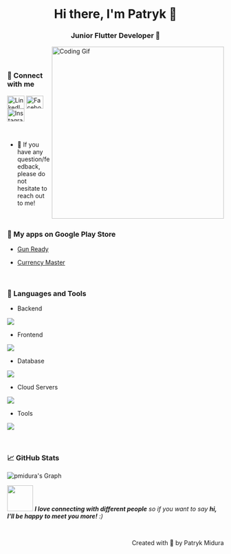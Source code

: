<h1 align="center">Hi there, I'm Patryk 👋</h1>
<h3 align="center">Junior Flutter Developer 📱</h3>

<img align="right" alt="Coding Gif" width="400" src="https://user-images.githubusercontent.com/74038190/229223263-cf2e4b07-2615-4f87-9c38-e37600f8381a.gif">
<br><br>

<h3 align="left">🤝 Connect with me</h3>
<p align="left">
<a href="https://www.linkedin.com/in/patryk-midura/" target="blank"><img align="center" src="https://raw.githubusercontent.com/rahuldkjain/github-profile-readme-generator/master/src/images/icons/Social/linked-in-alt.svg" alt="LinkedIn" height="30" width="40" /></a>
<a href="https://www.facebook.com/patryk.midura1" target="blank"><img align="center" src="https://raw.githubusercontent.com/rahuldkjain/github-profile-readme-generator/master/src/images/icons/Social/facebook.svg" alt="Facebook" height="30" width="40" /></a>
<a href="https://www.instagram.com/_pietrunio/" target="blank"><img align="center" src="https://raw.githubusercontent.com/rahuldkjain/github-profile-readme-generator/master/src/images/icons/Social/instagram.svg" alt="Instagram" height="30" width="40" /></a>
</p>
<br>

- 💬 If you have any question/feedback, please do not hesitate to reach out to me!

<br>
<h3 align="left">📱 My apps on Google Play Store</h3>

- <a href="https://play.google.com/store/apps/details?id=com.pmidura.gunready" target="blank">Gun Ready</a>

- <a href="https://play.google.com/store/apps/details?id=com.pmidura.currencymaster" target="blank">Currency Master</a>
<br>
<h3 align="left">💼 Languages and Tools</h3>

- Backend
<p align="left">
  <a href="https://skillicons.dev">
    <img src="https://skillicons.dev/icons?i=express,flask,java,nodejs,php,py" />
  </a>
</p>

- Frontend
<p align="left">
  <a href="https://skillicons.dev">
    <img src="https://skillicons.dev/icons?i=bootstrap,css,dart,flutter,html,js,jquery" />
  </a>
</p>

- Database
<p align="left">
  <a href="https://skillicons.dev">
    <img src="https://skillicons.dev/icons?i=mysql,sqlite" />
  </a>
</p>

- Cloud Servers
<p align="left">
  <a href="https://skillicons.dev">
    <img src="https://skillicons.dev/icons?i=firebase" />
  </a>
</p>

- Tools
<p align="left">
  <a href="https://skillicons.dev">
    <img src="https://skillicons.dev/icons?i=git,github,gitlab,postman,vscode" />
  </a>
</p>

<br>

<h3 align="left">📈 GitHub Stats</h3>

<!-- ![pmidura's Stats](https://github-readme-stats.vercel.app/api?username=pmidura&theme=tokyonight&show_icons=true&hide_border=false&count_private=true)
![pmidura's Top Languages](https://github-readme-stats.vercel.app/api/top-langs/?username=pmidura&theme=tokyonight&show_icons=true&hide_border=false&layout=compact) -->

![pmidura's Graph](https://github-readme-activity-graph.vercel.app/graph?username=pmidura&bg_color=0D1117&color=7F3FBF&line=7F3FBF&point=7F3FBF&area_color=FFFFFF&title_color=FFFFFF&area=true)
<br>

<img src="https://media.giphy.com/media/LnQjpWaON8nhr21vNW/giphy.gif" width="60"> <em><b>I love connecting with different people</b> so if you want to say <b>hi, I'll be happy to meet you more!</b> :)</em>

<br>
<p align="right" >Created with 🧡 by Patryk Midura</p>
